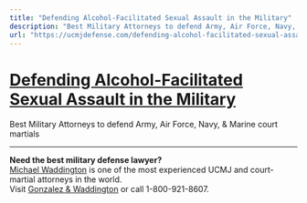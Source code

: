 ```yaml
---
title: "Defending Alcohol-Facilitated Sexual Assault in the Military"
description: "Best Military Attorneys to defend Army, Air Force, Navy, & Marine court martials"
url: "https://ucmjdefense.com/defending-alcohol-facilitated-sexual-assault-in-the-military.html"
---
```


# [Defending Alcohol-Facilitated Sexual Assault in the Military](https://ucmjdefense.com/defending-alcohol-facilitated-sexual-assault-in-the-military.html)

Best Military Attorneys to defend Army, Air Force, Navy, & Marine court martials

---

**Need the best military defense lawyer?**  
[Michael Waddington](https://ucmjdefense.com/attorneys/michael-stewart-waddington-partner.html) is one of the most experienced UCMJ and court-martial attorneys in the world.  
Visit [Gonzalez & Waddington](https://ucmjdefense.com) or call 1-800-921-8607.
